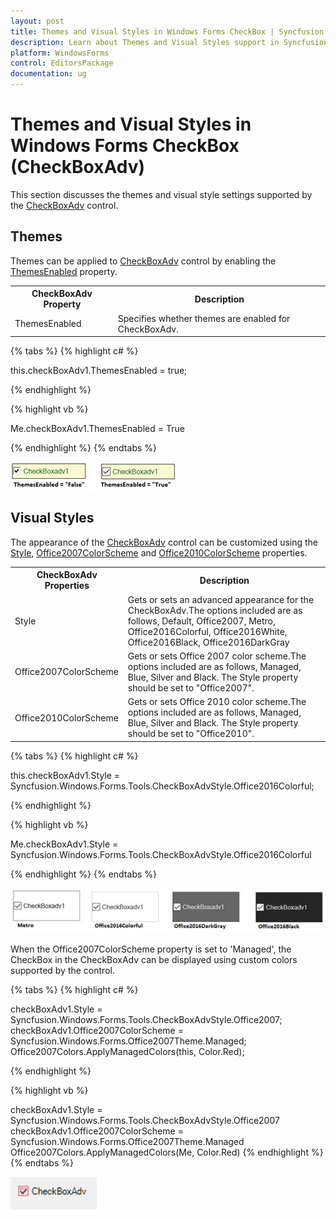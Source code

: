 ```yaml
---
layout: post
title: Themes and Visual Styles in Windows Forms CheckBox | Syncfusion
description: Learn about Themes and Visual Styles support in Syncfusion Windows Forms CheckBox (CheckBoxAdv) control and more details.
platform: WindowsForms
control: EditorsPackage
documentation: ug
---
```


# Themes and Visual Styles in Windows Forms CheckBox (CheckBoxAdv)

This section discusses the themes and visual style settings supported by the [CheckBoxAdv](https://help.syncfusion.com/cr/windowsforms/Syncfusion.Windows.Forms.Tools.CheckBoxAdv.html) control.

## Themes

Themes can be applied to [CheckBoxAdv](https://help.syncfusion.com/cr/windowsforms/Syncfusion.Windows.Forms.Tools.CheckBoxAdv.html) control by enabling the [ThemesEnabled](https://help.syncfusion.com/cr/windowsforms/Syncfusion.Windows.Forms.ThemedControl.html#Syncfusion_Windows_Forms_ThemedControl_ThemesEnabled) property.

<table>
<tr>
<th>
CheckBoxAdv Property</th><th>
Description</th></tr>
<tr>
<td>
ThemesEnabled</td><td>
Specifies whether themes are enabled for CheckBoxAdv.</td></tr>
</table>

{% tabs %}
{% highlight c# %}

this.checkBoxAdv1.ThemesEnabled = true;

{% endhighlight %}

{% highlight vb %}

Me.checkBoxAdv1.ThemesEnabled = True

{% endhighlight %}
{% endtabs %}

![Windows forms CheckBoxAdv Themes appearance](Overview_images/CheckBoxAdv_themes.jpeg)

## Visual Styles

The appearance of the [CheckBoxAdv](https://help.syncfusion.com/cr/windowsforms/Syncfusion.Windows.Forms.Tools.CheckBoxAdv.html) control can be customized using the [Style](https://help.syncfusion.com/cr/windowsforms/Syncfusion.Windows.Forms.Tools.CheckBoxAdv.html#Syncfusion_Windows_Forms_Tools_CheckBoxAdv_Style), [Office2007ColorScheme](https://help.syncfusion.com/cr/windowsforms/Syncfusion.Windows.Forms.Tools.CheckBoxAdv.html#Syncfusion_Windows_Forms_Tools_CheckBoxAdv_Office2007ColorScheme) and [Office2010ColorScheme](https://help.syncfusion.com/cr/windowsforms/Syncfusion.Windows.Forms.Tools.CheckBoxAdv.html#Syncfusion_Windows_Forms_Tools_CheckBoxAdv_Office2010ColorScheme) properties.

<table>
<tr>
<th>
CheckBoxAdv Properties</th><th>
Description</th></tr>
<tr>
<td>
Style</td><td>
Gets or sets an advanced appearance for the CheckBoxAdv.The options included are as follows, Default, Office2007, Metro, Office2016Colorful, Office2016White, Office2016Black, Office2016DarkGray

</td></tr>
<tr>
<td>
Office2007ColorScheme</td><td>
Gets or sets Office 2007 color scheme.The options included are as follows, Managed, Blue, Silver and Black. The Style property should be set to "Office2007".</td></tr>
<tr>
<td>
Office2010ColorScheme</td><td>
Gets or sets Office 2010 color scheme.The options included are as follows, Managed, Blue, Silver and Black. The Style property should be set to "Office2010".</td></tr>
</table>

{% tabs %}
{% highlight c# %}

this.checkBoxAdv1.Style = Syncfusion.Windows.Forms.Tools.CheckBoxAdvStyle.Office2016Colorful;

{% endhighlight %}

{% highlight vb %}

Me.checkBoxAdv1.Style = Syncfusion.Windows.Forms.Tools.CheckBoxAdvStyle.Office2016Colorful

{% endhighlight %}
{% endtabs %}

![Windows forms CheckBoxAdv visualstyles](Overview_images/CheckBoxAdv_visualstyle.jpeg) 

When the Office2007ColorScheme property is set to 'Managed', the CheckBox in the CheckBoxAdv can be displayed using custom colors supported by the control.

{% tabs %}
{% highlight c# %}

checkBoxAdv1.Style = Syncfusion.Windows.Forms.Tools.CheckBoxAdvStyle.Office2007;
checkBoxAdv1.Office2007ColorScheme = Syncfusion.Windows.Forms.Office2007Theme.Managed;
Office2007Colors.ApplyManagedColors(this, Color.Red);

{% endhighlight %}

{% highlight vb %}

checkBoxAdv1.Style = Syncfusion.Windows.Forms.Tools.CheckBoxAdvStyle.Office2007
checkBoxAdv1.Office2007ColorScheme = Syncfusion.Windows.Forms.Office2007Theme.Managed
Office2007Colors.ApplyManagedColors(Me, Color.Red)
{% endhighlight %}
{% endtabs %}

![Windows forms CheckBoxAdv Office2007ColorScheme is set to managed](Themes-And-VisualStyle-images/Theme-And-VisualStyle-img1.png)
